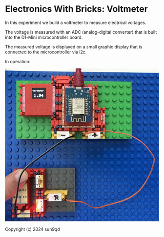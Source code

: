 # Electronics With Bricks: Voltmeter

In this experiment we build a voltmeter to measure electrical voltages.

The voltage is measured with an ADC (analog-digital converter) that is built into the D1-Mini microcontroller board.

The measured voltage is displayed on a small graphic display that is connected to the microcontroller via i2c.

In operation:

![Voltmeter](img/Voltmeter_Running.jpg)

Copyright (c) 2024 sun9qd


